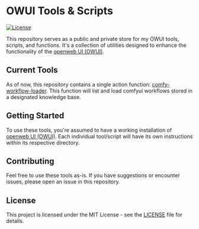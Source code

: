 # OWUI Tools & Scripts

[![License](https://img.shields.io/badge/License-MIT-blue.svg)](https://opensource.org/licenses/MIT)

This repository serves as a public and private store for my OWUI tools, scripts, and functions. It's a collection of utilities designed to enhance the functionality of the [openweb UI (OWUI)](https://github.com/open-webui/open-webui).

## Current Tools

As of now, this repository contains a single action function: [comfy-workflow-loader](https://github.com/FooleanBool/openwebui/tree/main/functions/actions/comfy-workflow-loader).  This function will list and load comfyui workflows stored in a designated knowledge base.

## Getting Started

To use these tools, you're assumed to have a working installation of [openweb UI (OWUI)](https://github.com/open-webui/open-webui).  Each individual tool/script will have its own instructions within its respective directory.

## Contributing

Feel free to use these tools as-is.  If you have suggestions or encounter issues, please open an issue in this repository.

## License

This project is licensed under the MIT License - see the [LICENSE](LICENSE) file for details.
